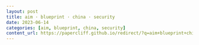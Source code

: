 ```yaml
---
layout: post
title: aim · blueprint · china · security
date: 2023-06-14
categories: [aim, blueprint, china, security]
content_url: https://papercliff.github.io/redirect/?q=aim+blueprint+china+security&tbs=cdr:1,cd_min:6/13/2023,cd_max:6/15/2023
---
```

